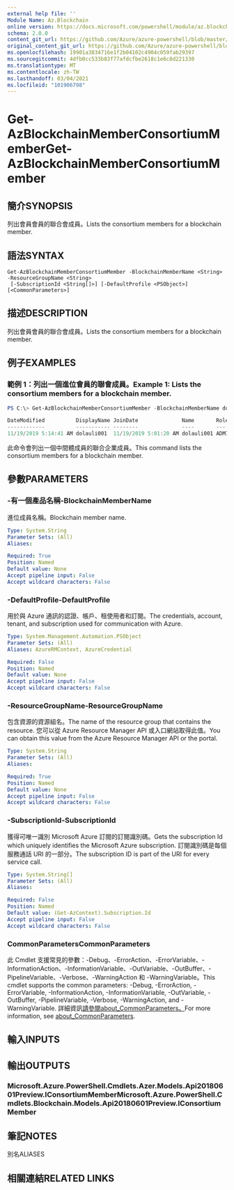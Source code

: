 ```yaml
---
external help file: ''
Module Name: Az.Blockchain
online version: https://docs.microsoft.com/powershell/module/az.blockchain/get-azblockchainmemberconsortiummember
schema: 2.0.0
content_git_url: https://github.com/Azure/azure-powershell/blob/master/src/Blockchain/help/Get-AzBlockchainMemberConsortiumMember.md
original_content_git_url: https://github.com/Azure/azure-powershell/blob/master/src/Blockchain/help/Get-AzBlockchainMemberConsortiumMember.md
ms.openlocfilehash: 19901a3834716e1f2b04102c4904c059fab29397
ms.sourcegitcommit: 4dfb0cc533b83f77afdcfbe2618c1e6c8d221330
ms.translationtype: MT
ms.contentlocale: zh-TW
ms.lasthandoff: 03/04/2021
ms.locfileid: "101906798"
---
```

# <span data-ttu-id="0f743-101">Get-AzBlockchainMemberConsortiumMember</span><span class="sxs-lookup"><span data-stu-id="0f743-101">Get-AzBlockchainMemberConsortiumMember</span></span>

## <span data-ttu-id="0f743-102">簡介</span><span class="sxs-lookup"><span data-stu-id="0f743-102">SYNOPSIS</span></span>
<span data-ttu-id="0f743-103">列出會員會員的聯合會成員。</span><span class="sxs-lookup"><span data-stu-id="0f743-103">Lists the consortium members for a blockchain member.</span></span>

## <span data-ttu-id="0f743-104">語法</span><span class="sxs-lookup"><span data-stu-id="0f743-104">SYNTAX</span></span>

```
Get-AzBlockchainMemberConsortiumMember -BlockchainMemberName <String> -ResourceGroupName <String>
 [-SubscriptionId <String[]>] [-DefaultProfile <PSObject>] [<CommonParameters>]
```

## <span data-ttu-id="0f743-105">描述</span><span class="sxs-lookup"><span data-stu-id="0f743-105">DESCRIPTION</span></span>
<span data-ttu-id="0f743-106">列出會員會員的聯合會成員。</span><span class="sxs-lookup"><span data-stu-id="0f743-106">Lists the consortium members for a blockchain member.</span></span>

## <span data-ttu-id="0f743-107">例子</span><span class="sxs-lookup"><span data-stu-id="0f743-107">EXAMPLES</span></span>

### <span data-ttu-id="0f743-108">範例 1：列出一個進位會員的聯會成員。</span><span class="sxs-lookup"><span data-stu-id="0f743-108">Example 1: Lists the consortium members for a blockchain member.</span></span>
```powershell
PS C:\> Get-AzBlockchainMemberConsortiumMember -BlockchainMemberName dolauli001 -ResourceGroupName testgroup

DateModified          DisplayName JoinDate              Name       Role  Status SubscriptionId
------------          ----------- --------              ----       ----  ------ --------------
11/19/2019 5:14:41 AM dolauli001  11/19/2019 5:01:20 AM dolauli001 ADMIN Ready  c9cbd920-c00c-427c-852b-8aaf38badaeb
```

<span data-ttu-id="0f743-109">此命令會列出一個中間體成員的聯合企業成員。</span><span class="sxs-lookup"><span data-stu-id="0f743-109">This command lists the consortium members for a blockchain member.</span></span>

## <span data-ttu-id="0f743-110">參數</span><span class="sxs-lookup"><span data-stu-id="0f743-110">PARAMETERS</span></span>

### <span data-ttu-id="0f743-111">-有一個產品名稱</span><span class="sxs-lookup"><span data-stu-id="0f743-111">-BlockchainMemberName</span></span>
<span data-ttu-id="0f743-112">進位成員名稱。</span><span class="sxs-lookup"><span data-stu-id="0f743-112">Blockchain member name.</span></span>

```yaml
Type: System.String
Parameter Sets: (All)
Aliases:

Required: True
Position: Named
Default value: None
Accept pipeline input: False
Accept wildcard characters: False
```

### <span data-ttu-id="0f743-113">-DefaultProfile</span><span class="sxs-lookup"><span data-stu-id="0f743-113">-DefaultProfile</span></span>
<span data-ttu-id="0f743-114">用於與 Azure 通訊的認證、帳戶、租使用者和訂閱。</span><span class="sxs-lookup"><span data-stu-id="0f743-114">The credentials, account, tenant, and subscription used for communication with Azure.</span></span>

```yaml
Type: System.Management.Automation.PSObject
Parameter Sets: (All)
Aliases: AzureRMContext, AzureCredential

Required: False
Position: Named
Default value: None
Accept pipeline input: False
Accept wildcard characters: False
```

### <span data-ttu-id="0f743-115">-ResourceGroupName</span><span class="sxs-lookup"><span data-stu-id="0f743-115">-ResourceGroupName</span></span>
<span data-ttu-id="0f743-116">包含資源的資源組名。</span><span class="sxs-lookup"><span data-stu-id="0f743-116">The name of the resource group that contains the resource.</span></span>
<span data-ttu-id="0f743-117">您可以從 Azure Resource Manager API 或入口網站取得此值。</span><span class="sxs-lookup"><span data-stu-id="0f743-117">You can obtain this value from the Azure Resource Manager API or the portal.</span></span>

```yaml
Type: System.String
Parameter Sets: (All)
Aliases:

Required: True
Position: Named
Default value: None
Accept pipeline input: False
Accept wildcard characters: False
```

### <span data-ttu-id="0f743-118">-SubscriptionId</span><span class="sxs-lookup"><span data-stu-id="0f743-118">-SubscriptionId</span></span>
<span data-ttu-id="0f743-119">獲得可唯一識別 Microsoft Azure 訂閱的訂閱識別碼。</span><span class="sxs-lookup"><span data-stu-id="0f743-119">Gets the subscription Id which uniquely identifies the Microsoft Azure subscription.</span></span>
<span data-ttu-id="0f743-120">訂閱識別碼是每個服務通話 URI 的一部分。</span><span class="sxs-lookup"><span data-stu-id="0f743-120">The subscription ID is part of the URI for every service call.</span></span>

```yaml
Type: System.String[]
Parameter Sets: (All)
Aliases:

Required: False
Position: Named
Default value: (Get-AzContext).Subscription.Id
Accept pipeline input: False
Accept wildcard characters: False
```

### <span data-ttu-id="0f743-121">CommonParameters</span><span class="sxs-lookup"><span data-stu-id="0f743-121">CommonParameters</span></span>
<span data-ttu-id="0f743-122">此 Cmdlet 支援常見的參數：-Debug、-ErrorAction、-ErrorVariable、-InformationAction、-InformationVariable、-OutVariable、-OutBuffer、-PipelineVariable、-Verbose、-WarningAction 和 -WarningVariable。</span><span class="sxs-lookup"><span data-stu-id="0f743-122">This cmdlet supports the common parameters: -Debug, -ErrorAction, -ErrorVariable, -InformationAction, -InformationVariable, -OutVariable, -OutBuffer, -PipelineVariable, -Verbose, -WarningAction, and -WarningVariable.</span></span> <span data-ttu-id="0f743-123">詳細資訊[請參閱about_CommonParameters。](http://go.microsoft.com/fwlink/?LinkID=113216)</span><span class="sxs-lookup"><span data-stu-id="0f743-123">For more information, see [about_CommonParameters](http://go.microsoft.com/fwlink/?LinkID=113216).</span></span>

## <span data-ttu-id="0f743-124">輸入</span><span class="sxs-lookup"><span data-stu-id="0f743-124">INPUTS</span></span>

## <span data-ttu-id="0f743-125">輸出</span><span class="sxs-lookup"><span data-stu-id="0f743-125">OUTPUTS</span></span>

### <span data-ttu-id="0f743-126">Microsoft.Azure.PowerShell.Cmdlets.Azer.Models.Api20180601Preview.IConsortiumMember</span><span class="sxs-lookup"><span data-stu-id="0f743-126">Microsoft.Azure.PowerShell.Cmdlets.Blockchain.Models.Api20180601Preview.IConsortiumMember</span></span>

## <span data-ttu-id="0f743-127">筆記</span><span class="sxs-lookup"><span data-stu-id="0f743-127">NOTES</span></span>

<span data-ttu-id="0f743-128">別名</span><span class="sxs-lookup"><span data-stu-id="0f743-128">ALIASES</span></span>

## <span data-ttu-id="0f743-129">相關連結</span><span class="sxs-lookup"><span data-stu-id="0f743-129">RELATED LINKS</span></span>

